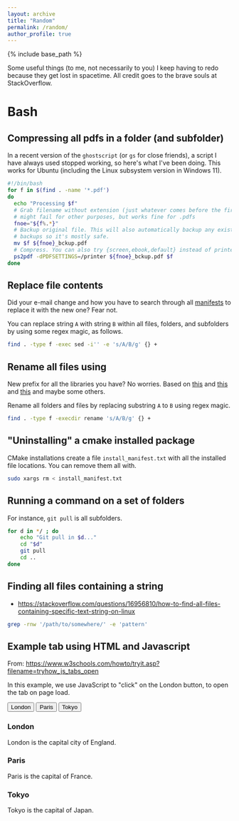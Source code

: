 ```yaml
---
layout: archive
title: "Random"
permalink: /random/
author_profile: true
---
```


{% include base_path %}

Some useful things (to me, not necessarily to you) I keep having to redo because they get lost in spacetime. All credit goes to the brave souls at StackOverflow.

# Bash

## Compressing all pdfs in a folder (and subfolder) 

In a recent version of the `ghostscript` (or `gs` for close friends), a script I have always used stopped working, so here's what I've been doing.
This works for Ubuntu (including the Linux subsystem version in Windows 11).

```sh
#!/bin/bash
for f in $(find . -name '*.pdf')
do 
  echo "Processing $f"
  # Grab filename without extension (just whatever comes before the first .)
  # might fail for other purposes, but works fine for .pdfs
  fnoe="${f%.*}"
  # Backup original file. This will also automatically backup any existing
  # backups so it's mostly safe.
  mv $f ${fnoe}_bckup.pdf
  # Compress. You can also try {screen,ebook,default} instead of printer.
  ps2pdf -dPDFSETTINGS=/printer ${fnoe}_bckup.pdf $f
done
```
## Replace file contents

Did your e-mail change and how you have to search through all [manifests](https://wiki.ros.org/Manifest) to replace it with the new one? Fear not. 

You can replace string `A` with string `B` within all files, folders, and subfolders by using some regex magic, as follows.

```sh
find . -type f -exec sed -i'' -e 's/A/B/g' {} +
```

## Rename all files using

New prefix for all the libraries you have? No worries. Based on [this](https://stackoverflow.com/questions/16541582/find-multiple-files-and-rename-them-in-linux) and [this](https://stackoverflow.com/questions/1961255/rename-files-using-a-regex-with-bash) and [this](https://unix.stackexchange.com/questions/141086/how-can-i-use-rename-to-recursively-rename-everyting-to-uppercase) and maybe some others.

Rename all folders and files by replacing substring `A` to `B` using regex magic.

```sh
find . -type f -execdir rename 's/A/B/g' {} +
```

## "Uninstalling" a cmake installed package

CMake installations create a file `install_manifest.txt` with all the installed file locations. You can remove them all with. 

```sh
sudo xargs rm < install_manifest.txt
```

## Running a command on a set of folders

For instance, `git pull` is all subfolders.

```sh
for d in */ ; do
    echo "Git pull in $d..."
    cd "$d"
    git pull
    cd ..
done
```
## Finding all files containing a string

- https://stackoverflow.com/questions/16956810/how-to-find-all-files-containing-specific-text-string-on-linux

```sh
grep -rnw '/path/to/somewhere/' -e 'pattern'
```


## Example tab using HTML and Javascript

From: https://www.w3schools.com/howto/tryit.asp?filename=tryhow_js_tabs_open

<p>In this example, we use JavaScript to "click" on the London button, to open the tab on page load.</p>

<div class="tab">
  <button class="tablinks" onclick="openCity(event, 'London')" id="defaultOpen">London</button>
  <button class="tablinks" onclick="openCity(event, 'Paris')">Paris</button>
  <button class="tablinks" onclick="openCity(event, 'Tokyo')">Tokyo</button>
</div>

<div id="London" class="tabcontent">
  <h3>London</h3>
  <p>London is the capital city of England.</p>
</div>

<div id="Paris" class="tabcontent">
  <h3>Paris</h3>
  <p>Paris is the capital of France.</p> 
</div>

<div id="Tokyo" class="tabcontent">
  <h3>Tokyo</h3>
  <p>Tokyo is the capital of Japan.</p>
</div>

<script>
function openCity(evt, cityName) {
  var i, tabcontent, tablinks;
  tabcontent = document.getElementsByClassName("tabcontent");
  for (i = 0; i < tabcontent.length; i++) {
    tabcontent[i].style.display = "none";
  }
  tablinks = document.getElementsByClassName("tablinks");
  for (i = 0; i < tablinks.length; i++) {
    tablinks[i].className = tablinks[i].className.replace(" active", "");
  }
  document.getElementById(cityName).style.display = "block";
  evt.currentTarget.className += " active";
}

// Get the element with id="defaultOpen" and click on it
document.getElementById("defaultOpen").click();
</script>
